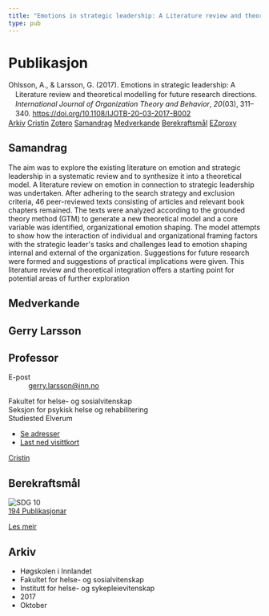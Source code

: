 ```yaml
---
title: "Emotions in strategic leadership: A Literature review and theoretical modelling for future research directions"
type: pub
---
```

<h1>Publikasjon</h1>
<article id="csl-bib-container-T6XDT5HG" class="csl-bib-container">
  <div class="csl-bib-body" style="line-height: 1.35; padding-left: 1em; text-indent:-1em;">
  <div class="csl-entry">Ohlsson, A., &amp; Larsson, G. (2017). Emotions in strategic leadership: A Literature review and theoretical modelling for future research directions. <i>International Journal of Organization Theory and Behavior</i>, <i>20</i>(03), 311&#x2013;340. <a href="https://doi.org/10.1108/IJOTB-20-03-2017-B002">https://doi.org/10.1108/IJOTB-20-03-2017-B002</a></div>
</div>
  <div class="csl-bib-buttons">
    <a href="#taxonomy-article-T6XDT5HG" class="csl-bib-button">Arkiv</a>
    <a href="https://app.cristin.no/results/show.jsf?id=1502133" alt="Cristin URL" class="csl-bib-button">Cristin</a>
    <a href="http://zotero.org/groups/5022929/items/T6XDT5HG" alt="Zotero URL" class="csl-bib-button">Zotero</a>
    <a href="#abstract-article-T6XDT5HG" class="csl-bib-button">Samandrag</a>
    <a href="#contributors-article-T6XDT5HG" class="csl-bib-button">Medverkande</a>
    <a href="#sdg-article-T6XDT5HG" class="csl-bib-button">Berekraftsmål</a>
    <a href="http://ezproxy.inn.no/login?url=https://doi.org/10.1108/IJOTB-20-03-2017-B002" class="csl-bib-button">EZproxy</a>
  </div>
  <div id="csl-bib-meta-container-T6XDT5HG"></div>
</article>
<div id="csl-bib-meta-T6XDT5HG" class="csl-bib-meta">
  <article id="abstract-article-T6XDT5HG" class="abstract-article">
    <h1>Samandrag</h1>
    The aim was to explore the existing literature on emotion and strategic leadership in a systematic review and to synthesize it into a theoretical model. A literature review on emotion in connection to strategic leadership was undertaken. After adhering to the search strategy and exclusion criteria, 46 peer-reviewed texts consisting of articles and relevant book chapters remained. The texts were analyzed according to the grounded theory method (GTM) to generate a new theoretical model and a core variable was identified, organizational emotion shaping. The model attempts to show how the interaction of individual and organizational framing factors with the strategic leader's tasks and challenges lead to emotion shaping internal and external of the organization. Suggestions for future research were formed and suggestions of practical implications were given. This literature review and theoretical integration offers a starting point for potential areas of further exploration
  </article>
  <article id="contributors-article-T6XDT5HG" class="contributors-article">
    <h1>Medverkande</h1>
    <div class="personas">
<div class="vrtx-hinn-person-card">
<div class="photo">
<i class="lar la-user-circle missing-person"></i>
</div>
<div class="info">
<hgroup><h1>Gerry Larsson</h1>
<h2>Professor</h2>
</hgroup><dl>
<dt>E-post</dt>
<dd>
<a href="mailto:gerry.larsson@inn.no">gerry.larsson@inn.no</a>
</dd>
</dl>
<p>
Fakultet for helse- og sosialvitenskap<br>
Seksjon for psykisk helse og rehabilitering<br>
Studiested Elverum
</p>
<ul class="vrtx-hinn-links">
<li><a href="https://www.inn.no/finn-en-ansatt/gerry-larsson.html#vrtx-hinn-addresses">Se adresser</a></li>
<li><a href="https://www.inn.no/finn-en-ansatt/gerry-larsson.html?vrtx=vcf">Last ned visittkort</a></li>
</ul>
</div>
</div>
<a href="https://app.cristin.no/persons/show.jsf?id=50941" alt="Cristin URL" class="personas-cristin">Cristin</a>
</div>
  </article>
  <article id="sdg-article-T6XDT5HG" class="sdg-article">
    <h1>Berekraftsmål</h1>
    <div class="sdg-container"><div id="sdg10" class="sdg">
<img src="{{< params subfolder >}}images/sdg/sdg10_no.png" class="image" alt="SDG 10">
<div class="sdg-overlay">
<a href="{{< params subfolder >}}no/archive/?sdg=10#archive" class="sdg-publication-count"><span>194</span> Publikasjonar</a>
<p><a href="https://www.fn.no/om-fn/fns-baerekraftsmaal/mindre-ulikhet?lang=nno-NO" class="sdg-read-more">Les meir</a></p>
</div>
</div></div>
  </article>
  <article id="taxonomy-article-T6XDT5HG" class="taxonomy-article">
    <h1>Arkiv</h1>
    <ul>
      <li>Høgskolen i Innlandet</li>
      <li>Fakultet for helse- og sosialvitenskap</li>
      <li>Institutt for helse- og sykepleievitenskap</li>
      <li>2017</li>
      <li>Oktober</li>
    </ul>
  </article>
</div>
